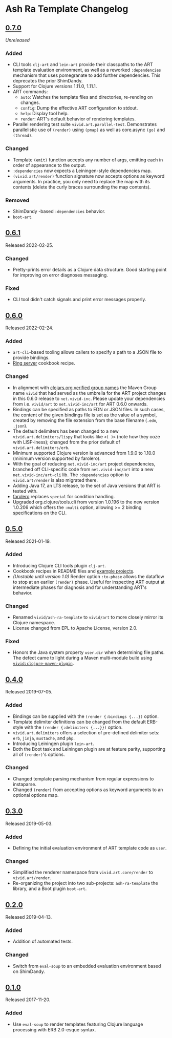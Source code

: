 # Ash Ra Template Changelog

## [0.7.0]
_Unreleased_
### Added
- CLI tools `clj-art` and `lein-art` provide their classpaths to the ART template evaluation environment,
  as well as a reworked `:dependencies` mechanism that uses pomegranate to add further dependencies.
  This deprecates the prior ShimDandy.
- Support for Clojure versions 1.11.0, 1.11.1.
- ART commands:
  - `auto`:   Watches the template files and directories, re-rending on changes.
  - `config`: Dump the effective ART configuration to stdout.
  - `help`:   Display tool help.
  - `render`: ART's default behavior of rendering templates.
- Parallel rendering test suite `vivid.art.parallel-test`. Demonstrates parallelistic use of `(render)` using `(pmap)` as well as core.async `(go)` and `(thread)`.
### Changed
- Template `(emit)` function accepts any number of args, emitting each in order of appearance to the output.
- `:dependencies` now expects a Leiningen-style dependencies map.
- `(vivid.art/render)` function signature now accepts options as keyword arguments. In practice, you only need to replace the map with its contents (delete the curly braces surrounding the map contents).
### Removed
- ShimDandy -based `:dependencies` behavior.
- `boot-art`.

## [0.6.1]
Released 2022-02-25.
### Changed
- Pretty-prints error details as a Clojure data structure. Good starting point for improving on error diagnoses 
  messaging.
### Fixed
- CLI tool didn't catch signals and print error messages properly.

## [0.6.0]
Released 2022-02-24.
### Added
- `art-cli`-based tooling allows callers to specify a path to a JSON file to provide bindings.
- [Ring server](examples/ring-server/) cookbook recipe.
### Changed
- In alignment with [clojars.org verified group names](https://github.com/clojars/clojars-web/wiki/Verified-Group-Names)
  the Maven Group name `vivid` that had served as the umbrella for the ART project changes in this 0.6.0 release to 
  `net.vivid-inc`.
  Please update your dependencies from i.e. `vivid/art` to `net.vivid-inc/art` for ART 0.6.0 onwards.
- Bindings can be specified as paths to EDN or JSON files. In such cases, the content of the given bindings file is set 
  as the value of a symbol, created by removing the file extension from the base filename (`.edn`, `.json`).
- The default delimiters has been changed to a new `vivid.art.delimiters/lispy` that looks like `<( )>` (note how they 
  ooze with LISP-iness); changed from the prior default of `vivid.art.delimiters/erb`.
- Minimum supported Clojure version is advanced from 1.9.0 to 1.10.0 (minimum version supported by farolero).
- With the goal of reducing `net.vivid-inc/art` project dependencies, branched off CLI-specific code from 
  `net.vivid-inc/art` into a new `net.vivid-inc/art-cli` lib. The `:dependencies` option to `vivid.art/render` is also 
  migrated there.
- Adding Java 17, an LTS release, to the set of Java versions that ART is tested with.
- [farolero](https://github.com/IGJoshua/farolero) replaces `special` for condition handling.
- Upgraded org.clojure/tools.cli from version 1.0.196 to the new version 1.0.206 which offers the `:multi` option, 
  allowing >= 2 binding specifications on the CLI.

## [0.5.0]
Released 2021-01-19.
### Added
- Introducing Clojure CLI tools plugin `clj-art`.
- Cookbook recipes in README files and [example projects](examples/).
- _(Unstable until version 1.0)_ Render option `:to-phase` allows the dataflow to stop at an earlier `(render)` phase.
  Useful for inspecting ART output at intermediate phases for diagnosis and for understanding ART's behavior.
### Changed
- Renamed `vivid/ash-ra-template` to `vivid/art` to more closely mirror its Clojure namespace.
- License changed from EPL to Apache License, version 2.0.
### Fixed
- Honors the Java system property `user.dir` when determining file paths.
  The defect came to light during a Maven multi-module build using 
  [`vivid:clojure-maven-plugin`](https://github.com/vivid-inc/clojure-maven-plugin).

## [0.4.0]
Released 2019-07-05.
### Added
- Bindings can be supplied with the `(render {:bindings {...})` option.
- Template delimiter definitions can be changed from the default ERB-style with the `(render {:delimiters {...}})` 
  option.
- `vivid.art.delimiters` offers a selection of pre-defined delimiter sets: `erb`, `jinja`, `mustache`, and `php`.
- Introducing Leiningen plugin `lein-art`.
- Both the Boot task and Leiningen plugin are at feature parity, supporting all of `(render)`'s options.
### Changed
- Changed template parsing mechanism from regular expressions to instaparse.
- Changed `(render)` from accepting options as keyword arguments to an optional options map.

## [0.3.0]
Released 2019-05-03.
### Added
- Defining the initial evaluation environment of ART template code as `user`.
### Changed
- Simplified the renderer namespace from `vivid.art.core/render` to `vivid.art/render`.
- Re-organizing the project into two sub-projects: `ash-ra-template` the library, and a Boot plugin `boot-art`.

## [0.2.0]
Released 2019-04-13.
### Added
- Addition of automated tests.
### Changed
- Switch from `eval-soup` to an embedded evaluation environment based on ShimDandy.

## [0.1.0]
Released 2017-11-20.
### Added
- Use `eval-soup` to render templates featuring Clojure language processing with ERB 2.0-esque syntax.

[0.7.0]: https://github.com/vivid-inc/ash-ra-template/compare/ash-ra-template-0.6.1...ash-ra-template-0.7.0
[0.6.1]: https://github.com/vivid-inc/ash-ra-template/compare/ash-ra-template-0.6.0...ash-ra-template-0.6.1
[0.6.0]: https://github.com/vivid-inc/ash-ra-template/compare/ash-ra-template-0.5.0...ash-ra-template-0.6.0
[0.5.0]: https://github.com/vivid-inc/ash-ra-template/compare/ash-ra-template-0.4.0...ash-ra-template-0.5.0
[0.4.0]: https://github.com/vivid-inc/ash-ra-template/compare/ash-ra-template-0.3.0...ash-ra-template-0.4.0
[0.3.0]: https://github.com/vivid-inc/ash-ra-template/compare/ash-ra-template-0.2.0...ash-ra-template-0.3.0
[0.2.0]: https://github.com/vivid-inc/ash-ra-template/compare/ash-ra-template-0.1.0...ash-ra-template-0.2.0
[0.1.0]: https://github.com/vivid-inc/ash-ra-template/tree/ash-ra-template-0.1.0

